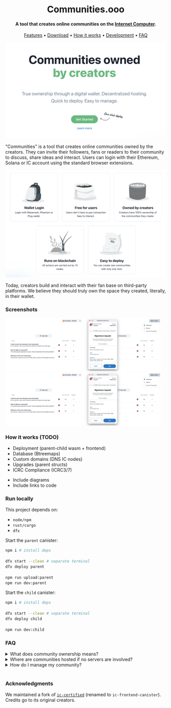 <h1 align="center">Communities.ooo</h1>

<h4 align="center">A tool that creates online communities on the <a href="https://internetcomputer.org/" target="_blank">Internet Computer</a>.</h4>

<p align="center">
  <a href="#features">Features</a> •
  <a href="#screenshots">Download</a> •
  <a href="#how-it-works">How it works</a> •
  <a href="#development">Development</a> •
  <a href="#faq">FAQ</a>
</p>

![image](./.notes/assets/hero.png)

"Communities" is a tool that creates online communities owned by the creators. They can invite their followers, fans or readers to their community to discuss, share ideas and interact. Users can login with their Ethereum, Solana or IC account using the standard browser extensions.

![image](./.notes/assets/features.png)

Today, creators build and interact with their fan base on third-party platforms. We believe they should truly own the space they created, literally, in their wallet.

### Screenshots

<p>
  <img src="./.notes/assets/community.png" width="48%" />
  <img src="./.notes/assets/sign-in.png" width="48%" />
  <br/>
  <img src="./.notes/assets/community.png" width="48%" />
  <img src="./.notes/assets/sign-in.png" width="48%" /> 
</p>

### How it works (TODO)

- Deployment (parent-child wasm + frontend)
- Database (Btreemaps)
- Custom domains (DNS IC nodes)
- Upgrades (parent structs)
- ICRC Compliance (ICRC3/7)

+ Include diagrams
+ Include links to code

### Run locally

This project depends on:
- `node/npm`
- `rust/cargo`
- `dfx`

Start the `parent` canister:

```sh
npm i # install deps

dfx start --clean # separate terminal
dfx deploy parent

npm run upload:parent
npm run dev:parent
```

Start the `child` canister:

```sh
npm i # install deps

dfx start --clean # separate terminal
dfx deploy child

npm run dev:child
```

### FAQ

<details>
<summary>What does community ownership means?</summary>

<br/>

New communities are owned and controlled from your Internet Computer wallet.

If you owned a community you have special privilege to assign moderators, take the community offline or transfer the ownership to another person if you wish to.

</details>

<details>
<summary>Where are communities hosted if no servers are involved?</summary>

<br/>

All communities run on the Internet Computer. They are assigned a subnet of 13 nodes that takes care of hosting the service. When user create a post, sends a reply or uploads a picture all nodes should come in consensus over the result of that operation.

Since there isn't anyone in the middle, server costs can only be increased by Internet Computer onchain governance.

</details>

<details>
<summary> How do I manage my community?</summary>

<br/>

The wallet that created a community is assigned the "Admin".

They will be able to hide replies they deemed inappropriate, lock posts and assign other moderators to have these special privileges too.

</details>
<br/>

### Acknowledgments

We maintained a fork of [`ic-certified`](https://github.com/dfinity/sdk/tree/master/src/canisters/frontend/ic-frontend-canister) (renamed to `ic-frontend-canister`). Credits go to its original creators.

